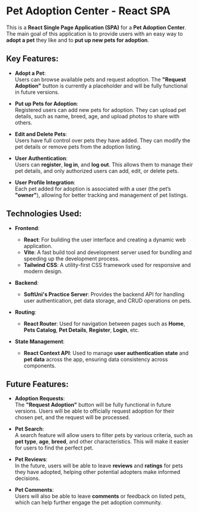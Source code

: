 # Pet Adoption Center - React SPA

This is a **React Single Page Application (SPA)** for a **Pet Adoption Center**. The main goal of this application is to provide users with an easy way to **adopt a pet** they like and to **put up new pets for adoption**.

## **Key Features:**

- **Adopt a Pet**:  
  Users can browse available pets and request adoption. The **"Request Adoption"** button is currently a placeholder and will be fully functional in future versions.

- **Put up Pets for Adoption**:  
  Registered users can add new pets for adoption. They can upload pet details, such as name, breed, age, and upload photos to share with others. 

- **Edit and Delete Pets**:  
  Users have full control over pets they have added. They can modify the pet details or remove pets from the adoption listing.

- **User Authentication**:  
  Users can **register**, **log in**, and **log out**. This allows them to manage their pet details, and only authorized users can add, edit, or delete pets.

- **User Profile Integration**:  
  Each pet added for adoption is associated with a user (the pet’s **"owner"**), allowing for better tracking and management of pet listings.

## **Technologies Used:**

- **Frontend**:
  - **React**: For building the user interface and creating a dynamic web application.
  - **Vite**: A fast build tool and development server used for bundling and speeding up the development process.
  - **Tailwind CSS**: A utility-first CSS framework used for responsive and modern design.

- **Backend**:  
  - **SoftUni's Practice Server**: Provides the backend API for handling user authentication, pet data storage, and CRUD operations on pets.

- **Routing**:  
  - **React Router**: Used for navigation between pages such as **Home**, **Pets Catalog**, **Pet Details**, **Register**, **Login**, etc.

- **State Management**:  
  - **React Context API**: Used to manage **user authentication state** and **pet data** across the app, ensuring data consistency across components.

## **Future Features:**

- **Adoption Requests**:  
  The **"Request Adoption"** button will be fully functional in future versions. Users will be able to officially request adoption for their chosen pet, and the request will be processed.

- **Pet Search**:  
  A search feature will allow users to filter pets by various criteria, such as **pet type**, **age**, **breed**, and other characteristics. This will make it easier for users to find the perfect pet.

- **Pet Reviews**:  
  In the future, users will be able to leave **reviews** and **ratings** for pets they have adopted, helping other potential adopters make informed decisions.

- **Pet Comments**:  
  Users will also be able to leave **comments** or feedback on listed pets, which can help further engage the pet adoption community.
